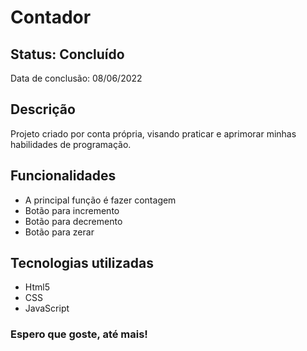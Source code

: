 <h1>Contador</h1>

<h2>Status: Concluído</h2>
<p>Data de conclusão: 08/06/2022</p>

<h2>Descrição</h2>
<p>Projeto criado por conta própria, visando praticar e aprimorar minhas habilidades de programação.</p>

<h2>Funcionalidades</h2>
<ul>
	<li>A principal função é fazer contagem</li>
	<li>Botão para incremento</li>
	<li>Botão para decremento</li>
	<li>Botão para zerar</li>
</ul>

<h2>Tecnologias utilizadas</h2>
<ul>
	<li>Html5</li>
	<li>CSS</li>
	<li>JavaScript</li>
</ul>

<h3>Espero que goste, até mais!</h3>
